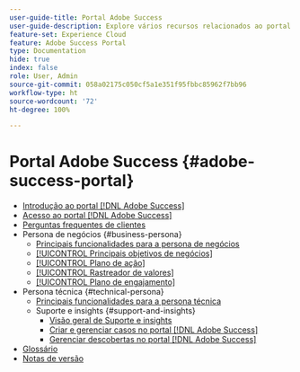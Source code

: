 ```yaml
---
user-guide-title: Portal Adobe Success
user-guide-description: Explore vários recursos relacionados ao portal Adobe Success para obter mais detalhes.
feature-set: Experience Cloud
feature: Adobe Success Portal
type: Documentation
hide: true
index: false
role: User, Admin
source-git-commit: 058a02175c050cf5a1e351f95fbbc85962f7bb96
workflow-type: ht
source-wordcount: '72'
ht-degree: 100%

---
```



# Portal Adobe Success {#adobe-success-portal}

- [Introdução ao portal  [!DNL Adobe Success] ](/help/adobe-success-portal/adobe-success-portal-introduction.md)
- [Acesso ao portal  [!DNL Adobe Success] ](/help/adobe-success-portal/access-to-the-adobe-success-portal.md)
- [Perguntas frequentes de clientes](/help/adobe-success-portal/adobe-success-portal-customer-faq.md)
- Persona de negócios {#business-persona}
   - [Principais funcionalidades para a persona de negócios](/help/adobe-success-portal/business-persona/key-functionalities-for-business-persona.md)
   - [[!UICONTROL Principais objetivos de negócios]](/help/adobe-success-portal/business-persona/key-business-objectives.md)
   - [[!UICONTROL Plano de ação]](/help/adobe-success-portal/business-persona/action-plan.md)
   - [[!UICONTROL Rastreador de valores]](/help/adobe-success-portal/business-persona/value-tracker.md)
   - [[!UICONTROL Plano de engajamento]](/help/adobe-success-portal/business-persona/engagement-plan.md)
- Persona técnica {#technical-persona}
   - [Principais funcionalidades para a persona técnica](/help/adobe-success-portal/technical-persona/key-functionalities-for-technical-persona.md)
   - Suporte e insights {#support-and-insights}
      - [Visão geral de Suporte e insights](/help/adobe-success-portal/technical-persona/support-and-insights/support-and-insights-overview.md)
      - [Criar e gerenciar casos no portal  [!DNL Adobe Success] ](/help/adobe-success-portal/technical-persona/support-and-insights/create-and-manage-cases-in-the-adobe-success-portal.md)
      - [Gerenciar descobertas no portal  [!DNL Adobe Success] ](/help/adobe-success-portal/technical-persona/support-and-insights/manage-findings-adobe-success-portal.md)
- [Glossário](/help/adobe-success-portal/glossary.md)
- [Notas de versão](/help/adobe-success-portal/release-notes.md)

